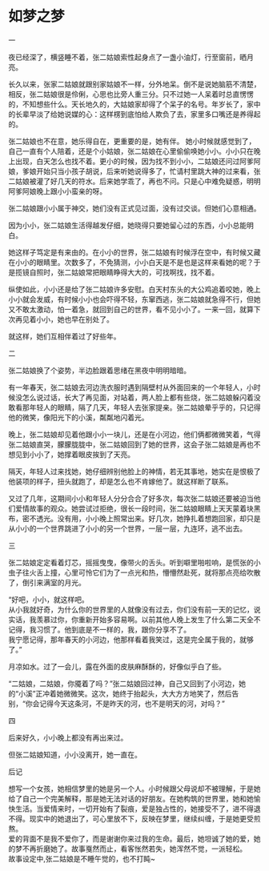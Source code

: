 # 如梦之梦 #

一

夜已经深了，横竖睡不着，张二姑娘索性起身点了一盏小油灯，行至窗前，晒月亮。

长久以来，张家二姑娘就跟别家姑娘不一样，分外地呆。倒不是说她脑筋不清楚，相反，张二姑娘很是伶俐，心思也比旁人重三分。只不过她一人呆着时总直愣愣的，不知想些什么。天长地久的，大姑娘家却得了个呆子的名号。年岁长了，家中的长辈早淡了给她说媒的心：这样楞到底怕给人欺负了去，家里多口嘴还是养得起的。
  
张二姑娘也不在意，她乐得自在，更重要的是，她有伴。
她小时候就感觉到了，自己一直有个人陪着，还是个小姑娘，张二姑娘在心里偷偷唤她小小。小小只在晚上出现，白天怎么也找不着。更小的时候，因为找不到小小，二姑娘还问过阿爹阿娘，爹娘开始只当小孩子胡说，后来听她说得多了，忙请村里跳大神的过来看，张二姑娘被灌了好几天的符水。后来她学乖了，再也不问。只是心中难免疑惑，明明阿爹阿娘晚上跟小小蛮亲的呀。  

张二姑娘跟小小属于神交，她们没有正式见过面，没有过交谈。但她们心意相通。

因为小小，张二姑娘生活得越发仔细，她晓得只要她留心过的东西，小小总能明白。

她这样子笃定是有来由的。在小小的世界，张二姑娘有时候浮在空中，有时候又藏在小小的眼睛里。次数多了，不免猜测，小小白天是不是也是这样来看她的呢？于是揽镜自照时，张二姑娘常把眼睛睁得大大的，可找啊找，找不着。

纵使如此，小小还是给了张二姑娘许多安慰。白天村东头的大公鸡追着咬她，晚上小小就会发威，有时候小小也会吓得不轻，东窜西逃，张二姑娘就急得不行，但她又不敢太激动，怕一着急，就回到自己的世界，看不见小小了。一来一回，就算下次再见着小小，她也早在别处了。

就这样，她们互相伴着过了好些年。

二

张二姑娘换了个姿势，半边脸跟着思绪在黑夜中明明暗暗。

有一年春天，张二姑娘去河边洗衣服时遇到隔壁村从外面回来的一个年轻人，小时候没怎么说过话，长大了再见面，对站着，两人脸上都有些烧，张二姑娘躲闪着没敢看那年轻人的眼睛，隔了几天，年轻人去张家提亲。张二姑娘晕乎乎的，只记得他的微笑，像阳光下的小溪，粼粼地闪着光。

晚上，张二姑娘却见着他跟小小一块儿，还是在小河边，他们俩都微微笑着，气得张二姑娘直哭，朦朦胧胧中，张二姑娘回到了她的世界，这会子张二姑娘是再也不想见到小小了，她撑着眼皮挨到了天亮。

隔天，年轻人过来找她，她仔细辨别他脸上的神情，若无其事地，她实在是恨极了他装项的样子，扭头就跑了，却是怎么也不肯嫁他了。就这样断了联系。

又过了几年，这期间小小和年轻人分分合合了好多次，每次张二姑娘还要被迫当他们爱情故事的观众。她尝试过拒绝，很长一段时间，张二姑娘眼睛上天天蒙着块黑布，密不透光。没有用，小小晚上照常出来。好几次，她挣扎着想跑回家，却只是从小小的一个世界跳进了小小的另一个世界，一层一层，九连环，逃不出去。

三

张二姑娘定定看着灯芯，摇摇曳曳，像带火的舌头。听到噼里啪啦响，是慌张的小虫子往火舌上撞，心里可怜它们为了一点光和热，懵懵然赴死，就将那点亮给吹散了，倒引来满室的月光。

“好吧，小小，就这样吧。   
从小我就好奇，为什么你的世界里的人就像没有过去，你们没有前一天的记忆，说实话，我羡慕过你，你重新开始多容易啊。以前其他人晚上发生了什么第二天全不记得，我习惯了。他到底是不一样的，我，跟你分享不了。  
我宁愿记得，那年春天的小河边，他那样看着我笑过，这是完全属于我的，就够了。”

月凉如水。过了一会儿，露在外面的皮肤麻酥酥的，好像似乎白了些。

“二姑娘，二姑娘，你魇着了吗？”张二姑娘回过神，自己又回到了小河边，她的“小溪”正冲着她微微笑。这次，她终于抬起头，大大方方地笑了，然后告别，“你会记得今天这条河，不是昨天的河，也不是明天的河，对吗？”

四

后来好久，小小晚上都没有再出来过。

但张二姑娘知道，小小没离开，她一直在。 


后记

想写一个女孩，她相信梦里的她是另一个人。小时候跟父母说却不被理解，于是她给了自己一个完美解释，那是她无法对话的好朋友。在她构筑的世界里，她和她愉快生活。当爱情来时，一切开始有了裂痕，爱是独占性的，她接受不了，进不得退不得。现实中的她退出了，可心里放不下，反映在梦里，继续纠缠，于是她更受煎熬。  
爱的背面不是我不爱你了，而是谢谢你来过我的生命。最后，她坦诚了她的爱，她的梦不再折磨她了。故事戛然而止，看客怅然若失，她浑然不觉，一派轻松。  
故事设定中,张二姑娘是不睡午觉的，也不打盹~
